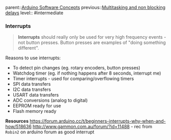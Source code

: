 parent::[Arduino Software Concepts](Arduino%20Software%20Concepts.md)
previous::[Multitasking and non blocking delays](Multitasking%20and%20non%20blocking%20delays.md)
level:: #intermediate 

### Interrupts

> **Interrupts** should really only be used for very high frequency events - not button presses. Button presses are examples of "doing something different".

Reasons to use interrupts:
- To detect pin changes (eg. rotary encoders, button presses)
- Watchdog timer (eg. if nothing happens after 8 seconds, interrupt me)
- Timer interrupts - used for comparing/overflowing timers
- SPI data transfers
- I2C data transfers
- USART data transfers
- ADC conversions (analog to digital)
- EEPROM ready for use
- Flash memory ready

**Resources**
https://forum.arduino.cc/t/beginners-interrupts-why-when-and-how/518636
http://www.gammon.com.au/forum/?id=11488 - rec from `Robin2` on arduino forum as good interrupt 